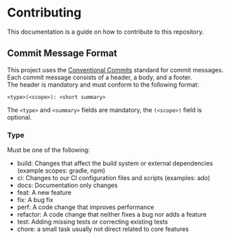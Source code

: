 # Contributing

This documentation is a guide on how to contribute to this repository.

## Commit Message Format

This project uses the [Conventional Commits](https://www.conventionalcommits.org/en/v1.0.0/) standard for commit
messages.  
Each commit message consists of a header, a body, and a footer.  
The header is mandatory and must conform to the following format:

```
<type>(<scope>): <short summary>
```

The `<type>` and `<summary>` fields are mandatory, the `(<scope>)` field is optional.

### Type

Must be one of the following:

* build: Changes that affect the build system or external dependencies (example scopes: gradle, npm)
* ci: Changes to our CI configuration files and scripts (examples: ado)
* docs: Documentation only changes
* feat: A new feature
* fix: A bug fix
* perf: A code change that improves performance
* refactor: A code change that neither fixes a bug nor adds a feature
* test: Adding missing tests or correcting existing tests
* chore: a small task usually not direct related to core features
